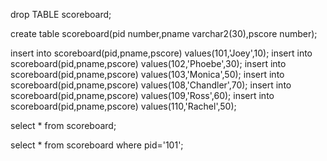 drop TABLE scoreboard;

create table scoreboard(pid number,pname varchar2(30),pscore number);

insert into scoreboard(pid,pname,pscore) values(101,'Joey',10);
insert into scoreboard(pid,pname,pscore) values(102,'Phoebe',30);
insert into scoreboard(pid,pname,pscore) values(103,'Monica',50);
insert into scoreboard(pid,pname,pscore) values(108,'Chandler',70);
insert into scoreboard(pid,pname,pscore) values(109,'Ross',60);
insert into scoreboard(pid,pname,pscore) values(110,'Rachel',50);


select * from scoreboard;

select * from scoreboard where pid='101';